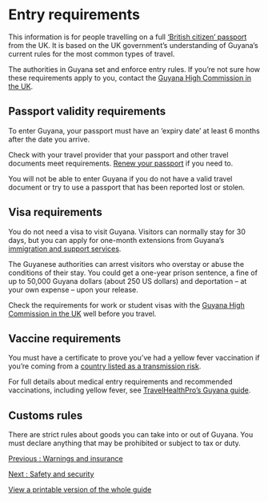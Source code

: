 # Entry requirements

This information is for people travelling on a full [‘British citizen’ passport](https://www.gov.uk/types-of-british-nationality) from the UK. It is based on the UK government’s understanding of Guyana’s current rules for the most common types of travel.

The authorities in Guyana set and enforce entry rules. If you’re not sure how these requirements apply to you, contact the [Guyana High Commission in the UK](http://guyanahclondon.co.uk/).

## Passport validity requirements

To enter Guyana, your passport must have an ‘expiry date’ at least 6 months after the date you arrive.

Check with your travel provider that your passport and other travel documents meet requirements. [Renew your passport](https://www.gov.uk/renew-adult-passport/renew) if you need to.

You will not be able to enter Guyana if you do not have a valid travel document or try to use a passport that has been reported lost or stolen.

## Visa requirements

You do not need a visa to visit Guyana. Visitors can normally stay for 30 days, but you can apply for one-month extensions from Guyana’s [immigration and support services](https://eservices.iss.gov.gy/visitor-visa?new=1).

The Guyanese authorities can arrest visitors who overstay or abuse the conditions of their stay. You could get a one-year prison sentence, a fine of up to 50,000 Guyana dollars (about 250 US dollars) and deportation – at your own expense – upon your release.

Check the requirements for work or student visas with the [Guyana High Commission in the UK](http://www.guyanahclondon.co.uk/) well before you travel.

## Vaccine requirements

You must have a certificate to prove you’ve had a yellow fever vaccination if you’re coming from a [country listed as a transmission risk](https://nathnacyfzone.org.uk/factsheet/65/countries-with-risk-of-yellow-fever-transmission).

For full details about medical entry requirements and recommended vaccinations, including yellow fever, see [TravelHealthPro’s Guyana guide](https://travelhealthpro.org.uk/country/99/guyana#Vaccine_Recommendations).

## Customs rules

There are strict rules about goods you can take into or out of Guyana. You must declare anything that may be prohibited or subject to tax or duty.

[Previous
:
Warnings and insurance](/foreign-travel-advice/guyana)

[Next
:
Safety and security](/foreign-travel-advice/guyana/safety-and-security)

[View a printable version of the whole guide](/foreign-travel-advice/guyana/print)